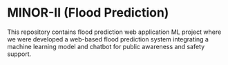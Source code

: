 # MINOR-II (Flood Prediction)
This repository contains flood prediction web application ML project where we were developed a web-based flood prediction system integrating a machine learning model and chatbot for public awareness and safety support. 
